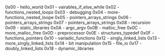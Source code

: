 0x00 - hello_world
0x01 - vairables_if_else_while
0x02 - functions_nested_loops
0x03 - debugging
0x04 - more-functions_nested_loope
0x05 - pointers_arrays_strings
0x06 - pointers_arrays_strings
0x07 - pointers_arrays_strings
0x08 - recursion
0x09 - static_libraries
0x0A - argc_argv
0x0B - malloc_free
0x0C - more_malloc_free
0x0D - preprocessor
0x0E - structures_typedef
0x0F - functions_pointers
0x10 - variadic_functions
0x12 - singly_linked_lists
0x13 - more_singly_linked_lists
0x14 - bit manipulation
0x15 - file_io
0x17 - doubly_linked_lists
0x18 - dynamic_libraries

